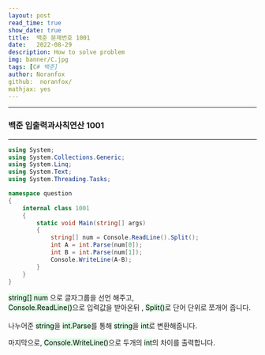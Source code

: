 ```yaml
---
layout: post
read_time: true
show_date: true
title:  백준 문제번호 1001
date:   2022-08-29
description: How to solve problem
img: banner/C.jpg
tags: [C# 백준]
author: Noranfox
github:  noranfox/
mathjax: yes
---
```



---
### 백준 입출력과사칙연산 1001
---

```c#
using System;
using System.Collections.Generic;
using System.Linq;
using System.Text;
using System.Threading.Tasks;

namespace question
{
    internal class 1001
    {
        static void Main(string[] args)
        {
            string[] num = Console.ReadLine().Split();
            int A = int.Parse(num[0]);
            int B = int.Parse(num[1]);
            Console.WriteLine(A-B);
        }
    }
}
```

<mark style='background-color: #dcffe4'>string[] num</mark> 으로 글자그룹을 선언 해주고,  
<mark style='background-color: #dcffe4'>Console.ReadLine()</mark>으로 입력값을 받아온뒤 , <mark style='background-color: #dcffe4'>Split()</mark>로 단어 단위로 쪼개어 줍니다.<br><br>
나누어준 <mark style='background-color: #dcffe4'>string</mark>을 <mark style='background-color: #dcffe4'>int.Parse</mark>를 통해 <mark style='background-color: #dcffe4'>string</mark>을 <mark style='background-color: #dcffe4'>int</mark>로 변환해줍니다.

마지막으로, <mark style='background-color: #dcffe4'>Console.WriteLine()</mark>으로 두개의 <mark style='background-color: #dcffe4'>int</mark>의 차이를 출력합니다.

